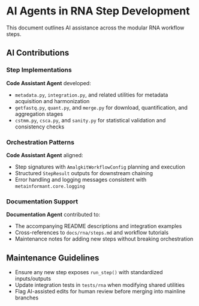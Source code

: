 # AI Agents in RNA Step Development

This document outlines AI assistance across the modular RNA workflow steps.

## AI Contributions

### Step Implementations
**Code Assistant Agent** developed:
- `metadata.py`, `integration.py`, and related utilities for metadata acquisition and harmonization
- `getfastq.py`, `quant.py`, and `merge.py` for download, quantification, and aggregation stages
- `cstmm.py`, `csca.py`, and `sanity.py` for statistical validation and consistency checks

### Orchestration Patterns
**Code Assistant Agent** aligned:
- Step signatures with `AmalgkitWorkflowConfig` planning and execution
- Structured `StepResult` outputs for downstream chaining
- Error handling and logging messages consistent with `metainformant.core.logging`

### Documentation Support
**Documentation Agent** contributed to:
- The accompanying README descriptions and integration examples
- Cross-references to `docs/rna/steps.md` and workflow tutorials
- Maintenance notes for adding new steps without breaking orchestration

## Maintenance Guidelines
- Ensure any new step exposes `run_step()` with standardized inputs/outputs
- Update integration tests in `tests/rna` when modifying shared utilities
- Flag AI-assisted edits for human review before merging into mainline branches


